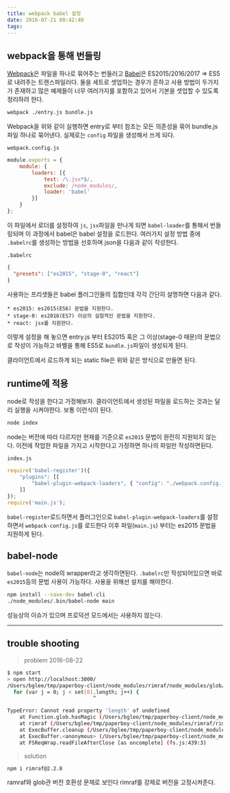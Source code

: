 ```yaml
---
title: webpack babel 설정
date: 2016-07-21 00:42:40
tags:
---
```



## webpack을 통해 번들링

[Webpack](https://webpack.github.io/)은 파일을 하나로 묶어주는 번들러고 [Babel](https://babeljs.io)은 ES2015/2016/2017 => ES5로 내려주는 트랜스파일러다. 둘을 세트로 셋업하는 경우가 흔하고 사용 방법이 두가지가 존재하고 많은 예제들이 너무 여러가지를 포함하고 있어서 기본을 셋업할 수 있도록 정리하려 한다.

```sh
webpack ./entry.js bundle.js
```

Webpack을 위와 같이 실행하면 entry로 부터 참조는 모든 의존성을 묶어 bundle.js 파일 하나로 묶어낸다. 실제로는 `config` 파일을 생성해서 쓰게 되다.

`webpack.config.js`
```js
module.exports = {
    module: {
        loaders: [{
            test: /\.jsx*$/,
            exclude: /node_modules/,
            loader: 'babel'
        }]
    }
};
```

이 파일에서 로더를 설정하여 `js`, `jsx`파일을 만나게 되면 `babel-loader`를 통해서 번들링되며 이 과정에서 babel은 babel 설정을 로드한다. 여러가지 설정 방법 중에 `.babelrc`를 생성하는 방법을 선호하며 json을 다음과 같이 작성한다.

`.babelrc`
```json
{
  "presets": ["es2015", "stage-0", "react"]
}
```

사용하는 프리셋들은 babel 플러그인들의 집합인데 각각 간단히 설명하면 다음과 같다.

    * es2015: es2015(ES6) 문법을 지원한다.
    * stage-0: es2016(ES7) 이상의 실험적인 문법을 지원한다.
    * react: jsx를 지원한다.

이렇게 설정을 해 놓으면 entry.js 부터 ES2015 혹은 그 이상(stage-0 때문)의 문법으로 작성이 가능하고 바벨을 통해 ES5로 `bundle.js`파일이 생성되게 된다.

클라이언트에서 로드하게 되는 static file은 위와 같은 방식으로 만들면 된다.

## runtime에 적용

node로 작성을 한다고 가정해보자. 클라이언트에서 생성된 파일을 로드하는 것과는 달리 실행을 시켜야한다. 보통 이런식이 된다.

```sh
node index
```

node는 버전에 따라 다르지만 현재를 기준으로 `es2015` 문법이 완전히 지원되지 않는다. 이전에 작업한 파일을 가지고 시작한다고 가정하면 하나의 파일만 작성하면된다.

`index.js`
```js
require('babel-register')({
    "plugins": [[
        "babel-plugin-webpack-loaders", { "config": "./webpack.config.js" }
    ]]
});
require('main.js');
```

`babel-register`로드하면서 플러그인으로 `babel-plugin-webpack-loaders`를 설정하면서 `webpack-config.js`를 로드한다 이후 파일(`main.js`) 부터는 es2015 문법을 지원하게 된다.

## babel-node

`babel-node`는 node의 wrapper라고 생각하면된다. `.babelrc`만 작성되어있으면 바로 `es2015`등의 문법 사용이 가능하다. 사용을 위해선 설치를 해야한다.

```sh
npm install --save-dev babel-cli
./node_modules/.bin/babel-node main
```

성능상의 이슈가 있으며 프로덕션 모드에서는 사용하지 않는다.

---

## trouble shooting

> problem 2016-08-22

```sh
$ npm start
> open http://localhost:3000/
/Users/bglee/tmp/paperboy-client/node_modules/rimraf/node_modules/glob/glob.js:106
  for (var j = 0; j < set[0].length; j++) {
                            ^

TypeError: Cannot read property 'length' of undefined
    at Function.glob.hasMagic (/Users/bglee/tmp/paperboy-client/node_modules/rimraf/node_modules/glob/glob.js:106:29)
    at rimraf (/Users/bglee/tmp/paperboy-client/node_modules/rimraf/rimraf.js:61:36)
    at ExecBuffer.cleanup (/Users/bglee/tmp/paperboy-client/node_modules/exec-buffer/index.js:124:2)
    at ExecBuffer.<anonymous> (/Users/bglee/tmp/paperboy-client/node_modules/exec-buffer/index.js:103:10)
    at FSReqWrap.readFileAfterClose [as oncomplete] (fs.js:439:3)
```

> solution

```sh
npm i rimraf@2.2.8
```

ramraf와 glob관 버전 호환성 문제로 보인다 rimraf를 강제로 버전을 고정시켜준다.
